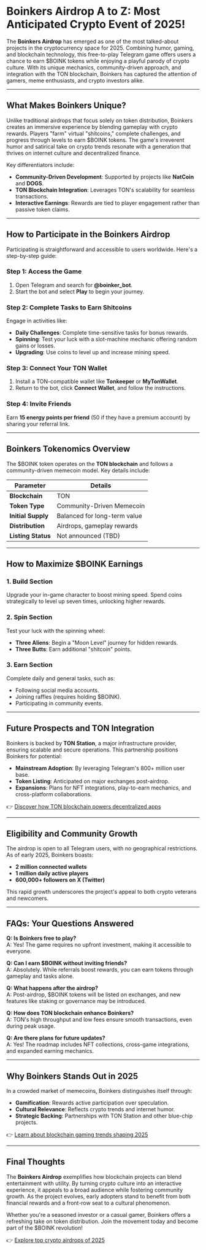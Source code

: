 # Boinkers Airdrop A to Z: Most Anticipated Crypto Event of 2025!

The **Boinkers Airdrop** has emerged as one of the most talked-about projects in the cryptocurrency space for 2025. Combining humor, gaming, and blockchain technology, this free-to-play Telegram game offers users a chance to earn $BOINK tokens while enjoying a playful parody of crypto culture. With its unique mechanics, community-driven approach, and integration with the TON blockchain, Boinkers has captured the attention of gamers, meme enthusiasts, and crypto investors alike.

---

## What Makes Boinkers Unique?

Unlike traditional airdrops that focus solely on token distribution, Boinkers creates an immersive experience by blending gameplay with crypto rewards. Players "farm" virtual "shitcoins," complete challenges, and progress through levels to earn $BOINK tokens. The game's irreverent humor and satirical take on crypto trends resonate with a generation that thrives on internet culture and decentralized finance.

Key differentiators include:
- **Community-Driven Development**: Supported by projects like **NatCoin** and **DOGS**.
- **TON Blockchain Integration**: Leverages TON's scalability for seamless transactions.
- **Interactive Earnings**: Rewards are tied to player engagement rather than passive token claims.

---

## How to Participate in the Boinkers Airdrop

Participating is straightforward and accessible to users worldwide. Here's a step-by-step guide:

### Step 1: Access the Game
1. Open Telegram and search for **@boinker_bot**.
2. Start the bot and select **Play** to begin your journey.

### Step 2: Complete Tasks to Earn Shitcoins
Engage in activities like:
- **Daily Challenges**: Complete time-sensitive tasks for bonus rewards.
- **Spinning**: Test your luck with a slot-machine mechanic offering random gains or losses.
- **Upgrading**: Use coins to level up and increase mining speed.

### Step 3: Connect Your TON Wallet
1. Install a TON-compatible wallet like **Tonkeeper** or **MyTonWallet**.
2. Return to the bot, click **Connect Wallet**, and follow the instructions.

### Step 4: Invite Friends
Earn **15 energy points per friend** (50 if they have a premium account) by sharing your referral link.

---

## Boinkers Tokenomics Overview

The $BOINK token operates on the **TON blockchain** and follows a community-driven memecoin model. Key details include:

| Parameter         | Details                          |
|-------------------|----------------------------------|
| **Blockchain**    | TON                              |
| **Token Type**    | Community-Driven Memecoin        |
| **Initial Supply**| Balanced for long-term value      |
| **Distribution**  | Airdrops, gameplay rewards       |
| **Listing Status**| Not announced (TBD)              |

---

## How to Maximize $BOINK Earnings

### 1. **Build Section**
Upgrade your in-game character to boost mining speed. Spend coins strategically to level up seven times, unlocking higher rewards.

### 2. **Spin Section**
Test your luck with the spinning wheel:
- **Three Aliens**: Begin a "Moon Level" journey for hidden rewards.
- **Three Butts**: Earn additional "shitcoin" points.

### 3. **Earn Section**
Complete daily and general tasks, such as:
- Following social media accounts.
- Joining raffles (requires holding $BOINK).
- Participating in community events.

---

## Future Prospects and TON Integration

Boinkers is backed by **TON Station**, a major infrastructure provider, ensuring scalable and secure operations. This partnership positions Boinkers for potential:
- **Mainstream Adoption**: By leveraging Telegram's 800+ million user base.
- **Token Listing**: Anticipated on major exchanges post-airdrop.
- **Expansions**: Plans for NFT integrations, play-to-earn mechanics, and cross-platform collaborations.

👉 [Discover how TON blockchain powers decentralized apps](https://bit.ly/okx-bonus)

---

## Eligibility and Community Growth

The airdrop is open to all Telegram users, with no geographical restrictions. As of early 2025, Boinkers boasts:
- **2 million connected wallets**
- **1 million daily active players**
- **600,000+ followers on X (Twitter)**

This rapid growth underscores the project's appeal to both crypto veterans and newcomers.

---

## FAQs: Your Questions Answered

**Q: Is Boinkers free to play?**  
A: Yes! The game requires no upfront investment, making it accessible to everyone.

**Q: Can I earn $BOINK without inviting friends?**  
A: Absolutely. While referrals boost rewards, you can earn tokens through gameplay and tasks alone.

**Q: What happens after the airdrop?**  
A: Post-airdrop, $BOINK tokens will be listed on exchanges, and new features like staking or governance may be introduced.

**Q: How does TON blockchain enhance Boinkers?**  
A: TON's high throughput and low fees ensure smooth transactions, even during peak usage.

**Q: Are there plans for future updates?**  
A: Yes! The roadmap includes NFT collections, cross-game integrations, and expanded earning mechanics.

---

## Why Boinkers Stands Out in 2025

In a crowded market of memecoins, Boinkers distinguishes itself through:
- **Gamification**: Rewards active participation over speculation.
- **Cultural Relevance**: Reflects crypto trends and internet humor.
- **Strategic Backing**: Partnerships with TON Station and other blue-chip projects.

👉 [Learn about blockchain gaming trends shaping 2025](https://bit.ly/okx-bonus)

---

## Final Thoughts

The **Boinkers Airdrop** exemplifies how blockchain projects can blend entertainment with utility. By turning crypto culture into an interactive experience, it appeals to a broad audience while fostering community growth. As the project evolves, early adopters stand to benefit from both financial rewards and a front-row seat to a cultural phenomenon.

Whether you're a seasoned investor or a casual gamer, Boinkers offers a refreshing take on token distribution. Join the movement today and become part of the $BOINK revolution!

👉 [Explore top crypto airdrops of 2025](https://bit.ly/okx-bonus)